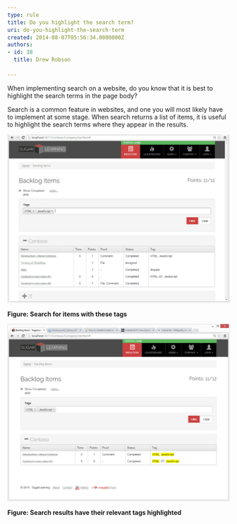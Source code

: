 ```yaml
---
type: rule
title: Do you highlight the search term?
uri: do-you-highlight-the-search-term
created: 2014-08-07T05:56:34.0000000Z
authors:
- id: 38
  title: Drew Robson

---
```


 
When implementing search on a website, do you know that it is best to highlight the search terms in the page body?
 
​Search is a common feature in websites, and one you will most likely have to implement at some stage. When search returns a list of items, it is useful to highlight the search terms where they appear in the results.



![2014-08-07_15-48-11-before-compressor.png](2014-08-07_15-48-11-before-compressor.png)

**Figure: Search for items with these tags**



![2014-08-07_15-47-15-after-compressor.png](2014-08-07_15-47-15-after-compressor.png)

**Figure: Search results have their relevant tags highlighted**

